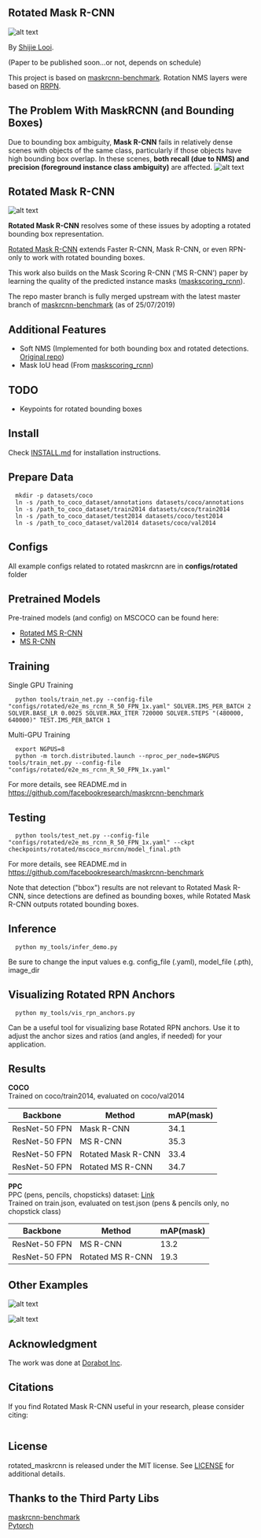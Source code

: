Rotated Mask R-CNN
-----------------
![alt text](demo/surfboard.png)

By [Shijie Looi](https://github.com/mrlooi). 

(Paper to be published soon...or not, depends on schedule)

This project is based on [maskrcnn-benchmark](https://github.com/facebookresearch/maskrcnn-benchmark).
Rotation NMS layers were based on [RRPN](https://github.com/mjq11302010044/RRPN).

The Problem With MaskRCNN (and Bounding Boxes)
-------------
Due to bounding box ambiguity, **Mask R-CNN** fails in relatively dense scenes with objects of the same class, particularly if those objects have high bounding box overlap. In these scenes, **both recall (due to NMS) and precision (foreground instance class ambiguity)** are affected.
![alt text](demo/mrcnn_pencils.png)

Rotated Mask R-CNN
-------------
![alt text](demo/rotated_mrcnn_pencils.png)

**Rotated Mask R-CNN** resolves some of these issues by adopting a rotated bounding box representation.

[Rotated Mask R-CNN]() extends Faster R-CNN, Mask R-CNN, or even RPN-only to work with rotated bounding boxes.

This work also builds on the Mask Scoring R-CNN ('MS R-CNN') paper by learning the quality of the predicted instance masks ([maskscoring_rcnn](https://github.com/zjhuang22/maskscoring_rcnn)).

The repo master branch is fully merged upstream with the latest master branch of [maskrcnn-benchmark](https://github.com/facebookresearch/maskrcnn-benchmark) (as of 25/07/2019)

Additional Features
-----------------
- Soft NMS (Implemented for both bounding box and rotated detections. [Original repo](https://github.com/bharatsingh430/soft-nms))
- Mask IoU head (From [maskscoring_rcnn](https://github.com/zjhuang22/maskscoring_rcnn)) 

TODO
-----------------
- Keypoints for rotated bounding boxes

Install
-----------------
  Check [INSTALL.md](INSTALL.md) for installation instructions.


Prepare Data
----------------
```
  mkdir -p datasets/coco
  ln -s /path_to_coco_dataset/annotations datasets/coco/annotations
  ln -s /path_to_coco_dataset/train2014 datasets/coco/train2014
  ln -s /path_to_coco_dataset/test2014 datasets/coco/test2014
  ln -s /path_to_coco_dataset/val2014 datasets/coco/val2014
```

Configs
---------------
All example configs related to rotated maskrcnn are in **configs/rotated** folder

Pretrained Models
---------------
Pre-trained models (and config) on MSCOCO can be found here:
 - [Rotated MS R-CNN](https://drive.google.com/open?id=1HYER9pFxvg6y43UeqAzu8u1YDazewrns)
 - [MS R-CNN](https://drive.google.com/open?id=1rBmxrW0PqKUKwgWNGDEnEjbupS69DeV0)


Training
----------------
Single GPU Training
```
  python tools/train_net.py --config-file "configs/rotated/e2e_ms_rcnn_R_50_FPN_1x.yaml" SOLVER.IMS_PER_BATCH 2 SOLVER.BASE_LR 0.0025 SOLVER.MAX_ITER 720000 SOLVER.STEPS "(480000, 640000)" TEST.IMS_PER_BATCH 1
```
Multi-GPU Training
```
  export NGPUS=8
  python -m torch.distributed.launch --nproc_per_node=$NGPUS tools/train_net.py --config-file "configs/rotated/e2e_ms_rcnn_R_50_FPN_1x.yaml" 
```

For more details, see README.md in https://github.com/facebookresearch/maskrcnn-benchmark

Testing
----------------
```
  python tools/test_net.py --config-file "configs/rotated/e2e_ms_rcnn_R_50_FPN_1x.yaml" --ckpt checkpoints/rotated/mscoco_msrcnn/model_final.pth  
```
For more details, see README.md in https://github.com/facebookresearch/maskrcnn-benchmark  

Note that detection ("bbox") results are not relevant to Rotated Mask R-CNN, since detections are defined as bounding boxes, while Rotated Mask R-CNN outputs rotated bounding boxes.  

Inference
----------------
```
  python my_tools/infer_demo.py
```
Be sure to change the input values e.g. config_file (.yaml), model_file (.pth), image_dir

Visualizing Rotated RPN Anchors
------------
```
  python my_tools/vis_rpn_anchors.py
```
Can be a useful tool for visualizing base Rotated RPN anchors. Use it to adjust the anchor sizes and ratios (and angles, if needed) for your application. 

Results
------------  
**COCO**  
Trained on coco/train2014, evaluated on coco/val2014

| Backbone  | Method | mAP(mask) |
|----------|--------|-----------|
| ResNet-50 FPN | Mask R-CNN | 34.1 |
| ResNet-50 FPN | MS R-CNN | 35.3 |
| ResNet-50 FPN | Rotated Mask R-CNN | 33.4 |
| ResNet-50 FPN | Rotated MS R-CNN | 34.7 |

**PPC**  
PPC (pens, pencils, chopsticks) dataset: [Link](https://drive.google.com/open?id=1B4jV49KGVJtiZJVxcG11kNzGQKV02NHz)  
Trained on train.json, evaluated on test.json (pens & pencils only, no chopstick class)

| Backbone  | Method | mAP(mask) |
|----------|--------|-----------|
| ResNet-50 FPN | MS R-CNN | 13.2 |
| ResNet-50 FPN | Rotated MS R-CNN | 19.3 |


Other Examples
-------------
![alt text](demo/rotated_people_skateboard.png)

![alt text](demo/ocr_1.png)

Acknowledgment
-------------
The work was done at [Dorabot Inc](https://www.dorabot.com/).

Citations
---------------
If you find Rotated Mask R-CNN useful in your research, please consider citing:
```   
```

License
---------------
rotated_maskrcnn is released under the MIT license. See [LICENSE](LICENSE) for additional details.

Thanks to the Third Party Libs
---------------  
[maskrcnn-benchmark](https://github.com/facebookresearch/maskrcnn-benchmark)   
[Pytorch](https://github.com/pytorch/pytorch)   
